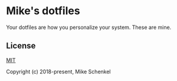 # Mike's dotfiles

Your dotfiles are how you personalize your system. These are mine.

## License

[MIT](https://github.com/mikeschenkel/dotfiles/blob/master/LICENSE.md)

Copyright (c) 2018-present, Mike Schenkel
